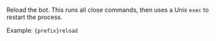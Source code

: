 Reload the bot. This runs all close commands, then uses a Unix `exec` to restart the process.

Example: `{prefix}reload`
